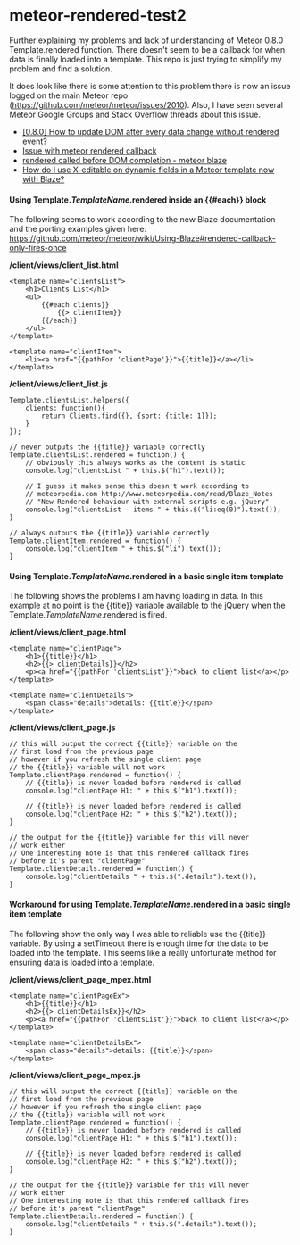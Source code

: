 meteor-rendered-test2
=====================

Further explaining my problems and lack of understanding of Meteor 0.8.0 Template.rendered function. There doesn't seem to be a callback for when data is finally loaded into a template. This repo is just trying to simplify my problem and find a solution. 

It does look like there is some attention to this problem there is now an issue logged on the main Meteor repo (https://github.com/meteor/meteor/issues/2010). Also, I have seen several Meteor Google Groups and Stack Overflow threads about this issue.

* [[0.8.0] How to update DOM after every data change without rendered event?](https://groups.google.com/forum/#!topic/meteor-talk/w9oxqdUs-pA)
* [Issue with meteor rendered callback](https://groups.google.com/forum/#!topic/meteor-talk/nol-6nDxUJg)
* [rendered called before DOM completion - meteor blaze](https://groups.google.com/forum/#!topic/meteor-talk/47Orrrz7kjg)
* [How do I use X-editable on dynamic fields in a Meteor template now with Blaze?](http://stackoverflow.com/questions/22867690/how-do-i-use-x-editable-on-dynamic-fields-in-a-meteor-template-now-with-blaze)

#### Using Template._TemplateName_.rendered inside an {{#each}} block
The following seems to work according to the new Blaze documentation and the porting examples given here: https://github.com/meteor/meteor/wiki/Using-Blaze#rendered-callback-only-fires-once

**/client/views/client_list.html**
```
<template name="clientsList">
	<h1>Clients List</h1>
	<ul>
		{{#each clients}}
			{{> clientItem}}
		{{/each}}
	</ul>
</template>

<template name="clientItem">
	<li><a href="{{pathFor 'clientPage'}}">{{title}}</a></li>
</template>
```

**/client/views/client_list.js**
```
Template.clientsList.helpers({
	clients: function(){
		return Clients.find({}, {sort: {title: 1}});
	}
});

// never outputs the {{title}} variable correctly
Template.clientsList.rendered = function() {
	// obviously this always works as the content is static
	console.log("clientsList " + this.$("h1").text());

	// I guess it makes sense this doesn't work according to 
	// meteorpedia.com http://www.meteorpedia.com/read/Blaze_Notes
	// "New Rendered behaviour with external scripts e.g. jQuery"
	console.log("clientsList - items " + this.$("li:eq(0)").text());
}

// always outputs the {{title}} variable correctly
Template.clientItem.rendered = function() {
	console.log("clientItem " + this.$("li").text());
}
```


#### Using Template._TemplateName_.rendered in a basic single item template

The following shows the problems I am having loading in data. In this example at no point is the {{title}} variable available to the jQuery when the Template._TemplateName_.rendered is fired.

**/client/views/client_page.html**
```
<template name="clientPage">
	<h1>{{title}}</h1>
	<h2>{{> clientDetails}}</h2>
	<p><a href="{{pathFor 'clientsList'}}">back to client list</a></p>
</template>

<template name="clientDetails">
	<span class="details">details: {{title}}</span>
</template>
```

**/client/views/client_page.js**
```
// this will output the correct {{title}} variable on the 
// first load from the previous page 
// however if you refresh the single client page
// the {{title}} variable will not work
Template.clientPage.rendered = function() {
	// {{title}} is never loaded before rendered is called
	console.log("clientPage H1: " + this.$("h1").text());

	// {{title}} is never loaded before rendered is called
	console.log("clientPage H2: " + this.$("h2").text());
}

// the output for the {{title}} variable for this will never
// work either
// One interesting note is that this rendered callback fires
// before it's parent "clientPage"
Template.clientDetails.rendered = function() {
	console.log("clientDetails " + this.$(".details").text());
}
```


#### Workaround for using Template._TemplateName_.rendered in a basic single item template

The following show the only way I was able to reliable use the {{title}} variable. By using a setTimeout there is enough time for the data to be loaded into the template. This seems like a really unfortunate method for ensuring data is loaded into a template.

**/client/views/client_page_mpex.html**
```
<template name="clientPageEx">
	<h1>{{title}}</h1>
	<h2>{{> clientDetailsEx}}</h2>
	<p><a href="{{pathFor 'clientsList'}}">back to client list</a></p>
</template>

<template name="clientDetailsEx">
	<span class="details">details: {{title}}</span>
</template>
```

**/client/views/client_page_mpex.js**
```
// this will output the correct {{title}} variable on the 
// first load from the previous page 
// however if you refresh the single client page
// the {{title}} variable will not work
Template.clientPage.rendered = function() {
	// {{title}} is never loaded before rendered is called
	console.log("clientPage H1: " + this.$("h1").text());

	// {{title}} is never loaded before rendered is called
	console.log("clientPage H2: " + this.$("h2").text());
}

// the output for the {{title}} variable for this will never
// work either
// One interesting note is that this rendered callback fires
// before it's parent "clientPage"
Template.clientDetails.rendered = function() {
	console.log("clientDetails " + this.$(".details").text());
}
```








